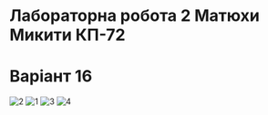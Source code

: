 # Лабораторна робота 2 Матюхи Микити КП-72
# Варіант 16

![2](Screenshoots/Screenshot%20at%20May%2028%2018-29-06.png)
![1](Screenshoots/Screenshot%20at%20May%2028%2018-19-44.png)
![3](Screenshoots/Screenshot%20at%20May%2028%2018-29-31.png)
![4](Screenshoots/Screenshot%20at%20May%2028%2018-30-09.png)

